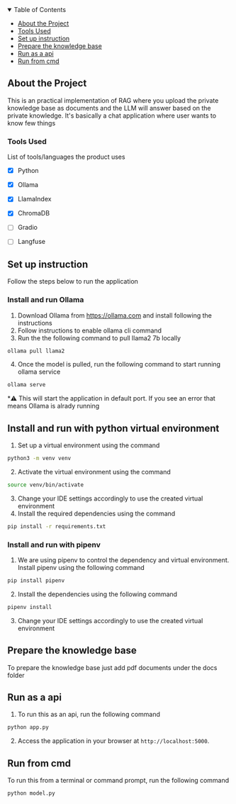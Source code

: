 <!-- TABLE OF CONTENTS -->
<details open="open">
  <summary>Table of Contents</summary>
  <ul>
    <li><a href="#about-the-project">About the Project</a></li>
    <li><a href="#tools-used">Tools Used</a></li>
    <li><a href="#set-up-instruction">Set up instruction</a></li>
    <li><a href="#prepare-knowledge-base">Prepare the knowledge base</a></li>
    <li><a href="#run-as-api">Run as a api</a></li>
    <li><a href="#run-as-cmd">Run from cmd</a></li>
  </ul>
</details>
<!-- END OF TABLE OF CONTENTS -->

<!-- ABOUT THE PROJECT -->
## About the Project
This is an practical implementation of RAG where you upload the private knowledge base as 
documents and the LLM will answer based on the private knowledge. It's basically
a chat application where user wants to know few things


### Tools Used
List of tools/languages the product uses
- [x] Python
- [x] Ollama
- [x] LlamaIndex
- [x] ChromaDB
- [ ] Gradio
- [ ] Langfuse


<!-- END OF ABOUT THE PROJECT -->


<!-- SET UP INSTRUCTION -->
## Set up instruction
Follow the steps below to run the application

### Install and run Ollama

1. Download Ollama from https://ollama.com and install following the instructions
2. Follow instructions to enable ollama cli command
3. Run the the following command to pull llama2 7b locally
``` bash
ollama pull llama2
```
4. Once the model is pulled, run the following command to start running ollama service
``` bash
ollama serve
```
*⚠️ This will start the application in default port. If you see an error that means Ollama is alrady running  

## Install and run with python virtual environment

1. Set up a virtual environment using the command 
``` bash
python3 -m venv venv
```
2. Activate the virtual environment using the command 
``` bash
source venv/bin/activate
```
3. Change your IDE settings accordingly to use the created virtual environment
4. Install the required dependencies using the command
``` bash 
pip install -r requirements.txt
```

### Install and run with pipenv
1. We are using pipenv to control the dependency and virtual environment. Install pipenv using the following command
``` bash
pip install pipenv
```

2. Install the dependencies using the following command
``` bash
pipenv install
```
3. Change your IDE settings accordingly to use the created virtual environment
<!-- END OF SET UP INSTRUCTION -->

<!-- PREPARE KNOWLEDGE BASE -->
## Prepare the knowledge base
To prepare the knowledge base just add pdf documents under the docs folder
<!-- END OF PREPARE KNOWLEDGE BASE -->

<!-- RUN AS API -->
## Run as a api
1. To run this as an api, run the following command
``` bash
python app.py
```
2. Access the application in your browser at `http://localhost:5000`.
<!-- END OF RUN AS API -->

<!-- RUN AS CMD -->
## Run from cmd
To run this from a terminal or command prompt, run the following command
``` bash
python model.py
```
<!-- END OF RUN AS CMD -->
